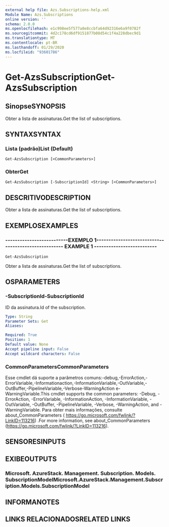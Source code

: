 ```yaml
---
external help file: Azs.Subscriptions-help.xml
Module Name: Azs.Subscriptions
online version: ''
schema: 2.0.0
ms.openlocfilehash: e1c998ee5f577a8e8ccbfa64d92316e6a9f0782f
ms.sourcegitcommit: 4d2c178cd6df9151877b08d54c1f4a228dbec9d1
ms.translationtype: MT
ms.contentlocale: pt-BR
ms.lasthandoff: 01/29/2020
ms.locfileid: "93601786"
---
```

# <span data-ttu-id="14207-101">Get-AzsSubscription</span><span class="sxs-lookup"><span data-stu-id="14207-101">Get-AzsSubscription</span></span>

## <span data-ttu-id="14207-102">Sinopse</span><span class="sxs-lookup"><span data-stu-id="14207-102">SYNOPSIS</span></span>
<span data-ttu-id="14207-103">Obter a lista de assinaturas.</span><span class="sxs-lookup"><span data-stu-id="14207-103">Get the list of subscriptions.</span></span>

## <span data-ttu-id="14207-104">SYNTAX</span><span class="sxs-lookup"><span data-stu-id="14207-104">SYNTAX</span></span>

### <span data-ttu-id="14207-105">Lista (padrão)</span><span class="sxs-lookup"><span data-stu-id="14207-105">List (Default)</span></span>
```
Get-AzsSubscription [<CommonParameters>]
```

### <span data-ttu-id="14207-106">Obter</span><span class="sxs-lookup"><span data-stu-id="14207-106">Get</span></span>
```
Get-AzsSubscription [-SubscriptionId] <String> [<CommonParameters>]
```

## <span data-ttu-id="14207-107">DESCRITIVO</span><span class="sxs-lookup"><span data-stu-id="14207-107">DESCRIPTION</span></span>
<span data-ttu-id="14207-108">Obter a lista de assinaturas.</span><span class="sxs-lookup"><span data-stu-id="14207-108">Get the list of subscriptions.</span></span>

## <span data-ttu-id="14207-109">EXEMPLOS</span><span class="sxs-lookup"><span data-stu-id="14207-109">EXAMPLES</span></span>

### <span data-ttu-id="14207-110">--------------------------EXEMPLO 1--------------------------</span><span class="sxs-lookup"><span data-stu-id="14207-110">-------------------------- EXAMPLE 1 --------------------------</span></span>
```
Get-AzsSubscription
```

<span data-ttu-id="14207-111">Obter a lista de assinaturas.</span><span class="sxs-lookup"><span data-stu-id="14207-111">Get the list of subscriptions.</span></span>

## <span data-ttu-id="14207-112">OS</span><span class="sxs-lookup"><span data-stu-id="14207-112">PARAMETERS</span></span>

### <span data-ttu-id="14207-113">-SubscriptionId</span><span class="sxs-lookup"><span data-stu-id="14207-113">-SubscriptionId</span></span>
<span data-ttu-id="14207-114">ID da assinatura.</span><span class="sxs-lookup"><span data-stu-id="14207-114">Id of the subscription.</span></span>

```yaml
Type: String
Parameter Sets: Get
Aliases: 

Required: True
Position: 1
Default value: None
Accept pipeline input: False
Accept wildcard characters: False
```

### <span data-ttu-id="14207-115">CommonParameters</span><span class="sxs-lookup"><span data-stu-id="14207-115">CommonParameters</span></span>
<span data-ttu-id="14207-116">Esse cmdlet dá suporte a parâmetros comuns:-debug,-ErrorAction,-ErrorVariable,-Informationaction,-InformationVariable,-OutVariable,-OutBuffer,-PipelineVariable,-Verbose-WarningAction e-WarningVariable.</span><span class="sxs-lookup"><span data-stu-id="14207-116">This cmdlet supports the common parameters: -Debug, -ErrorAction, -ErrorVariable, -InformationAction, -InformationVariable, -OutVariable, -OutBuffer, -PipelineVariable, -Verbose, -WarningAction, and -WarningVariable.</span></span> <span data-ttu-id="14207-117">Para obter mais informações, consulte about_CommonParameters ( https://go.microsoft.com/fwlink/?LinkID=113216) .</span><span class="sxs-lookup"><span data-stu-id="14207-117">For more information, see about_CommonParameters (https://go.microsoft.com/fwlink/?LinkID=113216).</span></span>

## <span data-ttu-id="14207-118">SENSORES</span><span class="sxs-lookup"><span data-stu-id="14207-118">INPUTS</span></span>

## <span data-ttu-id="14207-119">EXIBE</span><span class="sxs-lookup"><span data-stu-id="14207-119">OUTPUTS</span></span>

### <span data-ttu-id="14207-120">Microsoft. AzureStack. Management. Subscription. Models. SubscriptionModel</span><span class="sxs-lookup"><span data-stu-id="14207-120">Microsoft.AzureStack.Management.Subscription.Models.SubscriptionModel</span></span>

## <span data-ttu-id="14207-121">INFORMA</span><span class="sxs-lookup"><span data-stu-id="14207-121">NOTES</span></span>

## <span data-ttu-id="14207-122">LINKS RELACIONADOS</span><span class="sxs-lookup"><span data-stu-id="14207-122">RELATED LINKS</span></span>

